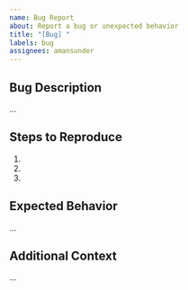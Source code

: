 ```yaml
---
name: Bug Report
about: Report a bug or unexpected behavior
title: "[Bug] "
labels: bug
assignees: amansunder
---
```


## Bug Description
...

## Steps to Reproduce
1.
2.
3.

## Expected Behavior
...

## Additional Context
...
